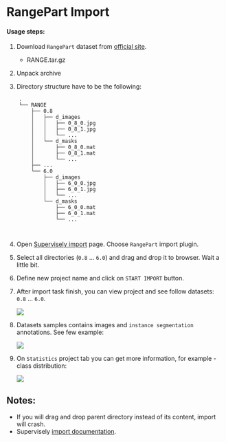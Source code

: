 # RangePart Import

#### Usage steps:
1) Download `RangePart` dataset from [official site](https://lmb.informatik.uni-freiburg.de/resources/datasets/PartSeg.html).

   * RANGE.tar.gz	

2) Unpack archive

3) Directory structure have to be the following:

```
	.	
	└── RANGE	
	    ├── 0.8	
	    │   ├── d_images	
	    │   │   ├── 0_8_0.jpg	
	    │   │   ├── 0_8_1.jpg	
	    │   │   └── ...	
	    │   └── d_masks	
	    │       ├── 0_8_0.mat	
	    │       ├── 0_8_1.mat	
	    │       └── ...	
	    ├── ...	
	    └── 6.0	
	        ├── d_images	
	        │   ├── 6_0_0.jpg	
	        │   ├── 6_0_1.jpg	
	        │   └── ...	
	        └── d_masks	
	            ├── 6_0_0.mat	
	            ├── 6_0_1.mat	
	            └── ...	

	
```

4) Open [Supervisely import](supervise.ly/import) page. Choose `RangePart` import plugin.
5) Select all directories (`0.8` ... `6.0`) and drag and drop it to browser. Wait a little bit.    
6) Define new project name and click on `START IMPORT` button.
7) After import task finish, you can view project and see follow datasets: `0.8` ... `6.0`.

    ![](https://i.imgur.com/9F5PfH2.png)

8) Datasets samples contains images and `instance segmentation` annotations. See few example:

    ![](https://i.imgur.com/dfaV72u.png)
    

9) On `Statistics` project tab you can get more information, for example - class distribution:

    ![](https://i.imgur.com/d6KpwP8.png)
    
## Notes:
* If you will drag and drop parent directory instead of its content, import will crash.
* Supervisely [import documentation](https://docs.supervise.ly/import/).
